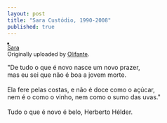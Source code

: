 ```yaml
---
layout: post
title: "Sara Custódio, 1990-2008"
published: true
---
```

<p><a href="http://www.flickr.com/photos/olifante/54610982/" title="photo sharing"><img alt="" src="http://farm1.static.flickr.com/30/54610982_8402049687_m.jpg" style="border: 2px solid #000000;" /></a><br /><span style="font-size: 0.9em; margin-top: 0px;"><a href="http://www.flickr.com/photos/olifante/54610982/">Sara</a> <br />Originally uploaded by <a href="http://www.flickr.com/people/olifante/">Olifante</a>.</span></p><p>&quot;De tudo o que é novo nasce um novo prazer,<br />mas eu sei que não é boa a jovem morte.<br /><br />Ela fere pelas costas, e não é doce como o açúcar,<br />nem é o como o vinho, nem como o sumo das uvas.&quot;<br /><br />Tudo o que é novo é belo, Herberto Hélder.</p>

